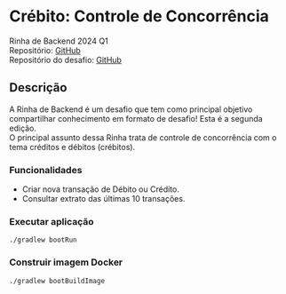 # Crébito: Controle de Concorrência

Rinha de Backend 2024 Q1  
Repositório: [GitHub](https://github.com/gui9394/RinhaDeBackend_2024Q1_API)  
Repositório do desafio: [GitHub](https://github.com/gui9394/RinhaDeBackend_2024Q1)

## Descrição

A Rinha de Backend é um desafio que tem como principal objetivo compartilhar conhecimento em formato de desafio! Esta é
a segunda edição.  
O principal assunto dessa Rinha trata de controle de concorrência com o tema créditos e débitos (crébitos).

### Funcionalidades

- Criar nova transação de Débito ou Crédito.
- Consultar extrato das últimas 10 transações.

### Executar aplicação

```shell
./gradlew bootRun
```

### Construir imagem Docker

```shell
./gradlew bootBuildImage
```
